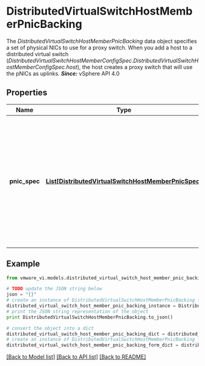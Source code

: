 # DistributedVirtualSwitchHostMemberPnicBacking

The *DistributedVirtualSwitchHostMemberPnicBacking* data object specifies a set of physical NICs to use for a proxy switch.  When you add a host to a distributed virtual switch (*DistributedVirtualSwitchHostMemberConfigSpec*.*DistributedVirtualSwitchHostMemberConfigSpec.host*), the host creates a proxy switch that will use the pNICs as uplinks.  ***Since:*** vSphere API 4.0 

## Properties
Name | Type | Description | Notes
------------ | ------------- | ------------- | -------------
**pnic_spec** | [**List[DistributedVirtualSwitchHostMemberPnicSpec]**](DistributedVirtualSwitchHostMemberPnicSpec.md) | List of physical NIC specifications.  Each entry identifies a pNIC to the proxy switch and optionally specifies uplink portgroup and port connections for the pNIC.  ***Since:*** vSphere API 4.0  | [optional] 

## Example

```python
from vmware_vi.models.distributed_virtual_switch_host_member_pnic_backing import DistributedVirtualSwitchHostMemberPnicBacking

# TODO update the JSON string below
json = "{}"
# create an instance of DistributedVirtualSwitchHostMemberPnicBacking from a JSON string
distributed_virtual_switch_host_member_pnic_backing_instance = DistributedVirtualSwitchHostMemberPnicBacking.from_json(json)
# print the JSON string representation of the object
print DistributedVirtualSwitchHostMemberPnicBacking.to_json()

# convert the object into a dict
distributed_virtual_switch_host_member_pnic_backing_dict = distributed_virtual_switch_host_member_pnic_backing_instance.to_dict()
# create an instance of DistributedVirtualSwitchHostMemberPnicBacking from a dict
distributed_virtual_switch_host_member_pnic_backing_form_dict = distributed_virtual_switch_host_member_pnic_backing.from_dict(distributed_virtual_switch_host_member_pnic_backing_dict)
```
[[Back to Model list]](../README.md#documentation-for-models) [[Back to API list]](../README.md#documentation-for-api-endpoints) [[Back to README]](../README.md)


